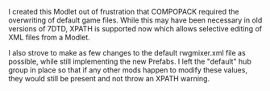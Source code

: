 I created this Modlet out of frustration that COMPOPACK required the overwriting of default game files. While this may have been necessary in old versions of 7DTD, XPATH is supported now which allows selective editing of XML files from a Modlet.

I also strove to make as few changes to the default rwgmixer.xml file as possible, while still implementing the new Prefabs. I left the "default" hub group in place so that if any other mods happen to modify these values, they would still be present and not throw an XPATH warning.
